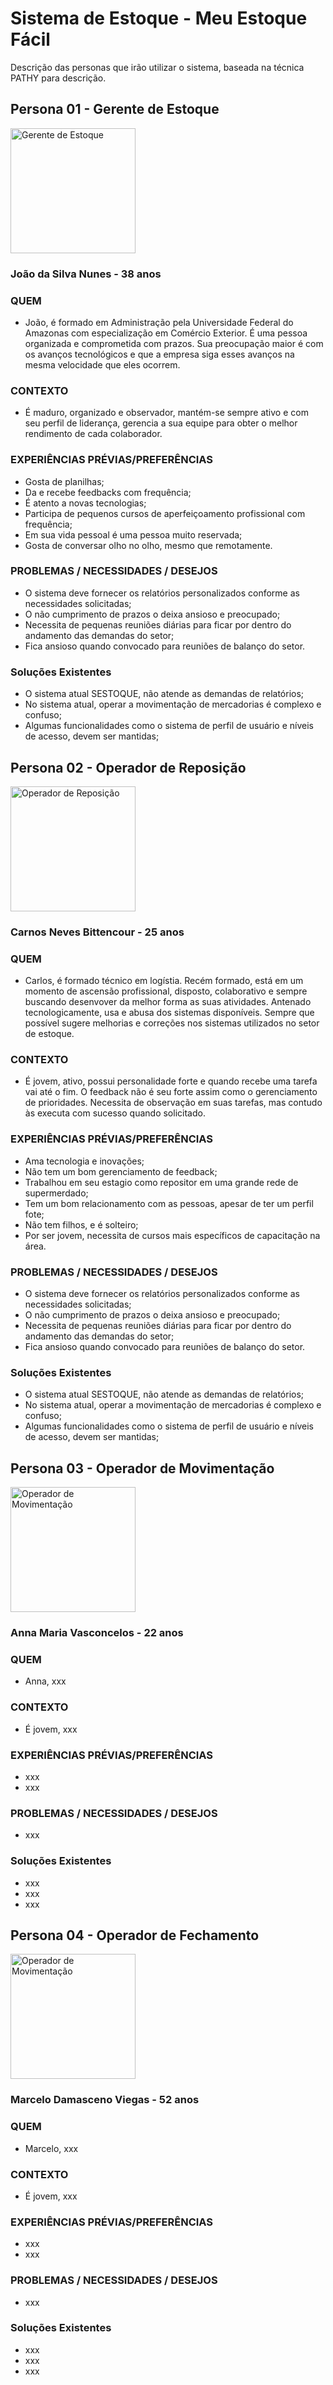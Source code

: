 # Sistema de Estoque - Meu Estoque Fácil

Descrição das personas que irão utilizar o sistema, baseada na técnica PATHY para descrição.

## Persona 01 - Gerente de Estoque
<img src="https://ibid.com.br/blog/wp-content/uploads/2017/03/qual-a-funcao-de-um-gerente-de-logistica3-1024x682.jpg" alt="Gerente de Estoque" width="200"/>

### João da Silva Nunes - 38 anos

### QUEM
 * João, é formado em Administração pela Universidade Federal do Amazonas com especialização em Comércio Exterior. É uma pessoa organizada e comprometida com prazos. Sua preocupação maior é com os avanços tecnológicos e que a empresa siga esses avanços na mesma velocidade que eles ocorrem.

### CONTEXTO
  * É maduro, organizado e observador, mantém-se sempre ativo e com seu perfil de liderança, gerencia a sua equipe para obter o melhor rendimento de cada colaborador.

### EXPERIÊNCIAS PRÉVIAS/PREFERÊNCIAS
  * Gosta de planilhas;
  * Da e recebe feedbacks com frequência;
  * É atento a novas tecnologias;
  * Participa de pequenos cursos de aperfeiçoamento profissional com frequência;
  * Em sua vida pessoal é uma pessoa muito reservada;
  * Gosta de conversar olho no olho, mesmo que remotamente.

### PROBLEMAS / NECESSIDADES / DESEJOS
  * O sistema deve fornecer os relatórios personalizados conforme as necessidades solicitadas;
  * O não cumprimento de prazos o deixa ansioso e preocupado;
  * Necessita de pequenas reuniões diárias para ficar por dentro do andamento das demandas do setor;
  * Fica ansioso quando convocado para reuniões de balanço do setor.

### Soluções Existentes
  * O sistema atual SESTOQUE, não atende as demandas de relatórios;
  * No sistema atual, operar a movimentação de mercadorias é complexo e confuso;
  * Algumas funcionalidades como o sistema de perfil de usuário e níveis de acesso, devem ser mantidas;



## Persona 02 - Operador de Reposição
<img src="https://img.freepik.com/fotos-gratis/jovem-trabalhando-em-um-armazem_23-2149128346.jpg" alt="Operador de Reposição" width="200"/>

### Carnos Neves Bittencour - 25 anos

### QUEM
 * Carlos, é formado técnico em logístia. Recém formado, está em um momento de ascensão profissional, disposto, colaborativo e sempre buscando desenvover da melhor forma as suas atividades. Antenado tecnologicamente, usa e abusa dos sistemas disponíveis. Sempre que possível sugere melhorias e correções nos sistemas utilizados no setor de estoque.

### CONTEXTO
  * É jovem, ativo, possui personalidade forte e quando recebe uma tarefa vai até o fim. O feedback não é seu forte assim como o gerenciamento de prioridades. Necessita de observação em suas tarefas, mas contudo às executa com sucesso quando solicitado.

### EXPERIÊNCIAS PRÉVIAS/PREFERÊNCIAS
  * Ama tecnologia e inovações;
  * Não tem um bom gerenciamento de feedback;
  * Trabalhou em seu estagio como repositor em uma grande rede de supermerdado;
  * Tem um bom relacionamento com as pessoas, apesar de ter um perfil fote;
  * Não tem filhos, e é solteiro;
  * Por ser jovem, necessita de cursos mais específicos de capacitação na área.

### PROBLEMAS / NECESSIDADES / DESEJOS
  * O sistema deve fornecer os relatórios personalizados conforme as necessidades solicitadas;
  * O não cumprimento de prazos o deixa ansioso e preocupado;
  * Necessita de pequenas reuniões diárias para ficar por dentro do andamento das demandas do setor;
  * Fica ansioso quando convocado para reuniões de balanço do setor.

### Soluções Existentes
  * O sistema atual SESTOQUE, não atende as demandas de relatórios;
  * No sistema atual, operar a movimentação de mercadorias é complexo e confuso;
  * Algumas funcionalidades como o sistema de perfil de usuário e níveis de acesso, devem ser mantidas;



## Persona 03 - Operador de Movimentação
<img src="https://comprovei.com/wp-content/uploads/2022/01/funcionarios-estoque.jpg" alt="Operador de Movimentação" width="200"/>

### Anna Maria Vasconcelos - 22 anos

### QUEM
 * Anna, xxx

### CONTEXTO
  * É jovem, xxx

### EXPERIÊNCIAS PRÉVIAS/PREFERÊNCIAS
  * xxx
  * xxx

### PROBLEMAS / NECESSIDADES / DESEJOS
  * xxx
 
### Soluções Existentes
  * xxx
  * xxx
  * xxx



## Persona 04 - Operador de Fechamento
<img src="https://encrypted-tbn0.gstatic.com/images?q=tbn:ANd9GcTH5VCI8PcTG2skaNxmZqpF6XVg-vg0hjiuaw&s" alt="Operador de Movimentação" width="200"/>

### Marcelo Damasceno Viegas - 52 anos

### QUEM
 * Marcelo, xxx

### CONTEXTO
  * É jovem, xxx

### EXPERIÊNCIAS PRÉVIAS/PREFERÊNCIAS
  * xxx
  * xxx

### PROBLEMAS / NECESSIDADES / DESEJOS
  * xxx
 
### Soluções Existentes
  * xxx
  * xxx
  * xxx
